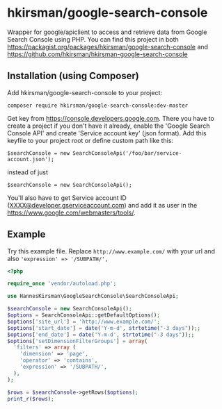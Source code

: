 # hkirsman/google-search-console

Wrapper for google/apiclient to access and retrieve data from Google Search Console using PHP. You can find this project in both https://packagist.org/packages/hkirsman/google-search-console and https://github.com/hkirsman/hkirsman-google-search-console

## Installation (using Composer)

Add hkirsman/google-search-console to your project:

```
composer require hkirsman/google-search-console:dev-master
```

Get key from https://console.developers.google.com. There you have to create a project if you don't have it already, enable the 'Google Search Console API' and create 'Service account key' (json format). Add this keyfile to your project root or define custom path like this:
```
$searchConsole = new SearchConsoleApi('/foo/bar/service-account.json');
```
instead of just
```
$searchConsole = new SearchConsoleApi();
```

You'll also have to get Service account ID (XXXX@developer.gserviceaccount.com) and add it as user in the https://www.google.com/webmasters/tools/.

## Example

Try this example file. Replace `http://www.example.com/` with your url and also `'expression' => '/SUBPATH/',`

```php
<?php

require_once 'vendor/autoload.php';

use HannesKirsman\GoogleSearchConsole\SearchConsoleApi;

$searchConsole = new SearchConsoleApi();
$options = SearchConsoleApi::getDefaultOptions();
$options['site_url'] = 'http://www.example.com/';
$options['start_date'] = date('Y-m-d', strtotime("-3 days"));;
$options['end_date'] = date('Y-m-d', strtotime("-3 days"));;
$options['setDimensionFilterGroups'] = array(
  'filters' => array (
    'dimension' => 'page',
    'operator' => 'contains',
    'expression' => '/SUBPATH/',
  ),
);

$rows = $searchConsole->getRows($options);
print_r($rows);
```
